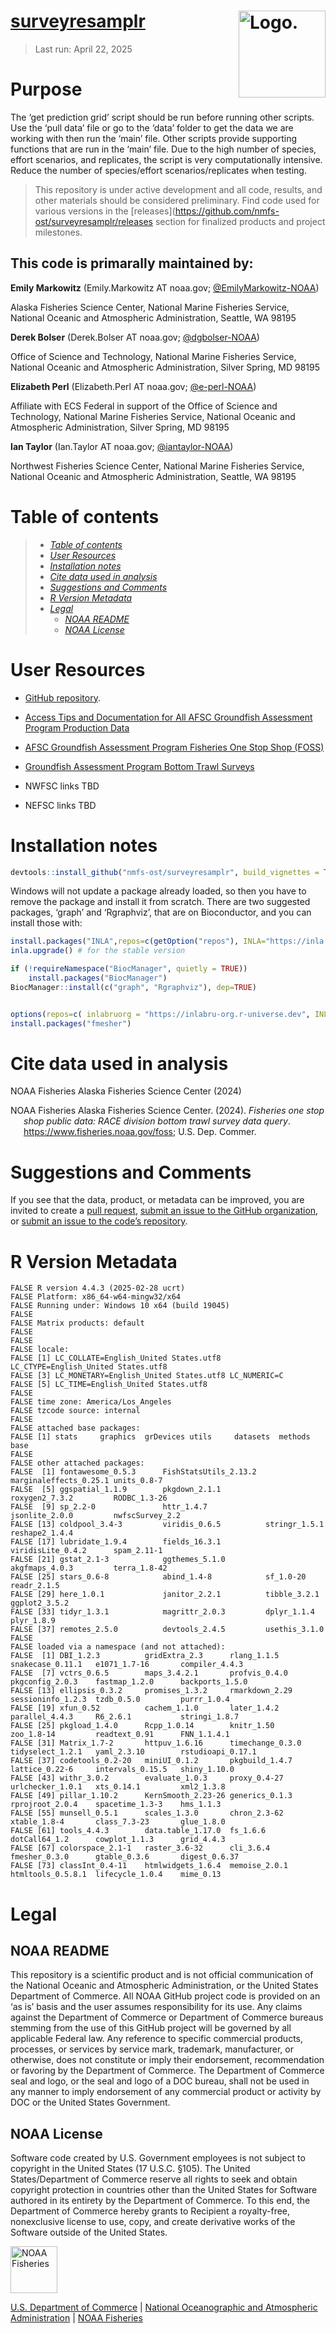 <!-- README.md is generated from README.Rmd. Please edit that file -->

# [surveyresamplr](https://github.com/nmfs-ost/surveyresamplr) <img src="https://github.com/nmfs-ost/surveyresamplr/blob/main/inst/img/logo.png?raw=true" alt="Logo." align="right" width="139" height="139"/>

> Last run: April 22, 2025

# Purpose

The ‘get prediction grid’ script should be run before running other
scripts. Use the ‘pull data’ file or go to the ‘data’ folder to get the
data we are working with then run the ‘main’ file. Other scripts provide
supporting functions that are run in the ‘main’ file. Due to the high
number of species, effort scenarios, and replicates, the script is very
computationally intensive. Reduce the number of species/effort
scenarios/replicates when testing.

> This repository is under active development and all code, results, and
> other materials should be considered preliminary. Find code used for
> various versions in the
> \[releases\](<https://github.com/nmfs-ost/surveyresamplr/releases>
> section for finalized products and project milestones.

## This code is primarally maintained by:

**Emily Markowitz** (Emily.Markowitz AT noaa.gov;
[@EmilyMarkowitz-NOAA](https://github.com/EmilyMarkowitz-NOAA))

Alaska Fisheries Science Center, National Marine Fisheries Service,
National Oceanic and Atmospheric Administration, Seattle, WA 98195

**Derek Bolser** (Derek.Bolser AT noaa.gov;
[@dgbolser-NOAA](https://github.com/dgbolser-NOAA))

Office of Science and Technology, National Marine Fisheries Service,
National Oceanic and Atmospheric Administration, Silver Spring, MD 98195

**Elizabeth Perl** (Elizabeth.Perl AT noaa.gov;
[@e-perl-NOAA](https://github.com/e-perl-NOAA))

Affiliate with ECS Federal in support of the Office of Science and
Technology, National Marine Fisheries Service, National Oceanic and
Atmospheric Administration, Silver Spring, MD 98195

**Ian Taylor** (Ian.Taylor AT noaa.gov;
[@iantaylor-NOAA](https://github.com/iantaylor-NOAA))

Northwest Fisheries Science Center, National Marine Fisheries Service,
National Oceanic and Atmospheric Administration, Seattle, WA 98195

# Table of contents

> - [*Table of contents*](#table-of-contents)
> - [*User Resources*](#user-resources)
> - [*Installation notes*](#installation-notes)
> - [*Cite data used in analysis*](#cite-data-used-in-analysis)
> - [*Suggestions and Comments*](#suggestions-and-comments)
> - [*R Version Metadata*](#r-version-metadata)
> - [*Legal*](#legal)
>   - [*NOAA README*](#noaa-readme)
>   - [*NOAA License*](#noaa-license)

# User Resources

- [GitHub repository](https://github.com/nmfs-ost/surveyresamplr).

- [Access Tips and Documentation for All AFSC Groundfish Assessment
  Program Production
  Data](https://afsc-gap-products.github.io/gap_products/)

- [AFSC Groundfish Assessment Program Fisheries One Stop Shop
  (FOSS)](https://www.fisheries.noaa.gov/foss)

- [Groundfish Assessment Program Bottom Trawl
  Surveys](https://www.fisheries.noaa.gov/alaska/science-data/groundfish-assessment-program-bottom-trawl-surveys)

- NWFSC links TBD

- NEFSC links TBD

# Installation notes

``` r
devtools::install_github("nmfs-ost/surveyresamplr", build_vignettes = TRUE)
```

Windows will not update a package already loaded, so then you have to
remove the package and install it from scratch. There are two suggested
packages, ‘graph’ and ‘Rgraphviz’, that are on Bioconductor, and you can
install those with:

``` r
install.packages("INLA",repos=c(getOption("repos"), INLA="https://inla.r-inla-download.org/R/stable"), dep=TRUE)
inla.upgrade() # for the stable version

if (!requireNamespace("BiocManager", quietly = TRUE))
    install.packages("BiocManager")
BiocManager::install(c("graph", "Rgraphviz"), dep=TRUE)


options(repos=c( inlabruorg = "https://inlabru-org.r-universe.dev", INLA = "https://inla.r-inla-download.org/R/testing", CRAN = "https://cran.rstudio.com") )
install.packages("fmesher")
```

# Cite data used in analysis

NOAA Fisheries Alaska Fisheries Science Center (2024)

<div id="refs" class="references csl-bib-body hanging-indent"
line-spacing="2">

<div id="ref-FOSSAFSCData" class="csl-entry">

NOAA Fisheries Alaska Fisheries Science Center. (2024). *Fisheries one
stop shop public data: RACE division bottom trawl survey data query*.
https://www.fisheries.noaa.gov/foss; U.S. Dep. Commer.

</div>

</div>

# Suggestions and Comments

If you see that the data, product, or metadata can be improved, you are
invited to create a [pull
request](https://github.com/nmfs-ost/surveyresamplr/pulls), [submit an
issue to the GitHub
organization](https://github.com/afsc-gap-products/data-requests/issues),
or [submit an issue to the code’s
repository](https://github.com/nmfs-ost/surveyresamplr/issues).

# R Version Metadata

    FALSE R version 4.4.3 (2025-02-28 ucrt)
    FALSE Platform: x86_64-w64-mingw32/x64
    FALSE Running under: Windows 10 x64 (build 19045)
    FALSE 
    FALSE Matrix products: default
    FALSE 
    FALSE 
    FALSE locale:
    FALSE [1] LC_COLLATE=English_United States.utf8  LC_CTYPE=English_United States.utf8   
    FALSE [3] LC_MONETARY=English_United States.utf8 LC_NUMERIC=C                          
    FALSE [5] LC_TIME=English_United States.utf8    
    FALSE 
    FALSE time zone: America/Los_Angeles
    FALSE tzcode source: internal
    FALSE 
    FALSE attached base packages:
    FALSE [1] stats     graphics  grDevices utils     datasets  methods   base     
    FALSE 
    FALSE other attached packages:
    FALSE  [1] fontawesome_0.5.3      FishStatsUtils_2.13.2  marginaleffects_0.25.1 units_0.8-7           
    FALSE  [5] ggspatial_1.1.9        pkgdown_2.1.1          roxygen2_7.3.2         RODBC_1.3-26          
    FALSE  [9] sp_2.2-0               httr_1.4.7             jsonlite_2.0.0         nwfscSurvey_2.2       
    FALSE [13] coldpool_3.4-3         viridis_0.6.5          stringr_1.5.1          reshape2_1.4.4        
    FALSE [17] lubridate_1.9.4        fields_16.3.1          viridisLite_0.4.2      spam_2.11-1           
    FALSE [21] gstat_2.1-3            ggthemes_5.1.0         akgfmaps_4.0.3         terra_1.8-42          
    FALSE [25] stars_0.6-8            abind_1.4-8            sf_1.0-20              readr_2.1.5           
    FALSE [29] here_1.0.1             janitor_2.2.1          tibble_3.2.1           ggplot2_3.5.2         
    FALSE [33] tidyr_1.3.1            magrittr_2.0.3         dplyr_1.1.4            plyr_1.8.9            
    FALSE [37] remotes_2.5.0          devtools_2.4.5         usethis_3.1.0         
    FALSE 
    FALSE loaded via a namespace (and not attached):
    FALSE  [1] DBI_1.2.3          gridExtra_2.3      rlang_1.1.5        snakecase_0.11.1   e1071_1.7-16       compiler_4.4.3    
    FALSE  [7] vctrs_0.6.5        maps_3.4.2.1       profvis_0.4.0      pkgconfig_2.0.3    fastmap_1.2.0      backports_1.5.0   
    FALSE [13] ellipsis_0.3.2     promises_1.3.2     rmarkdown_2.29     sessioninfo_1.2.3  tzdb_0.5.0         purrr_1.0.4       
    FALSE [19] xfun_0.52          cachem_1.1.0       later_1.4.2        parallel_4.4.3     R6_2.6.1           stringi_1.8.7     
    FALSE [25] pkgload_1.4.0      Rcpp_1.0.14        knitr_1.50         zoo_1.8-14         readtext_0.91      FNN_1.1.4.1       
    FALSE [31] Matrix_1.7-2       httpuv_1.6.16      timechange_0.3.0   tidyselect_1.2.1   yaml_2.3.10        rstudioapi_0.17.1 
    FALSE [37] codetools_0.2-20   miniUI_0.1.2       pkgbuild_1.4.7     lattice_0.22-6     intervals_0.15.5   shiny_1.10.0      
    FALSE [43] withr_3.0.2        evaluate_1.0.3     proxy_0.4-27       urlchecker_1.0.1   xts_0.14.1         xml2_1.3.8        
    FALSE [49] pillar_1.10.2      KernSmooth_2.23-26 generics_0.1.3     rprojroot_2.0.4    spacetime_1.3-3    hms_1.1.3         
    FALSE [55] munsell_0.5.1      scales_1.3.0       chron_2.3-62       xtable_1.8-4       class_7.3-23       glue_1.8.0        
    FALSE [61] tools_4.4.3        data.table_1.17.0  fs_1.6.6           dotCall64_1.2      cowplot_1.1.3      grid_4.4.3        
    FALSE [67] colorspace_2.1-1   raster_3.6-32      cli_3.6.4          fmesher_0.3.0      gtable_0.3.6       digest_0.6.37     
    FALSE [73] classInt_0.4-11    htmlwidgets_1.6.4  memoise_2.0.1      htmltools_0.5.8.1  lifecycle_1.0.4    mime_0.13

# Legal

## NOAA README

This repository is a scientific product and is not official
communication of the National Oceanic and Atmospheric Administration, or
the United States Department of Commerce. All NOAA GitHub project code
is provided on an ‘as is’ basis and the user assumes responsibility for
its use. Any claims against the Department of Commerce or Department of
Commerce bureaus stemming from the use of this GitHub project will be
governed by all applicable Federal law. Any reference to specific
commercial products, processes, or services by service mark, trademark,
manufacturer, or otherwise, does not constitute or imply their
endorsement, recommendation or favoring by the Department of Commerce.
The Department of Commerce seal and logo, or the seal and logo of a DOC
bureau, shall not be used in any manner to imply endorsement of any
commercial product or activity by DOC or the United States Government.

## NOAA License

Software code created by U.S. Government employees is not subject to
copyright in the United States (17 U.S.C. §105). The United
States/Department of Commerce reserve all rights to seek and obtain
copyright protection in countries other than the United States for
Software authored in its entirety by the Department of Commerce. To this
end, the Department of Commerce hereby grants to Recipient a
royalty-free, nonexclusive license to use, copy, and create derivative
works of the Software outside of the United States.

<img src="https://raw.githubusercontent.com/nmfs-general-modeling-tools/nmfspalette/main/man/figures/noaa-fisheries-rgb-2line-horizontal-small.png" alt="NOAA Fisheries" height="75"/>

[U.S. Department of Commerce](https://www.commerce.gov/) \| [National
Oceanographic and Atmospheric Administration](https://www.noaa.gov) \|
[NOAA Fisheries](https://www.fisheries.noaa.gov/)

